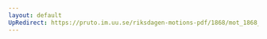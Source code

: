 ```yaml
---
layout: default
UpRedirect: https://pruto.im.uu.se/riksdagen-motions-pdf/1868/mot_1868__ak__106/mot_1868__ak__106-003.pdf
---
```

